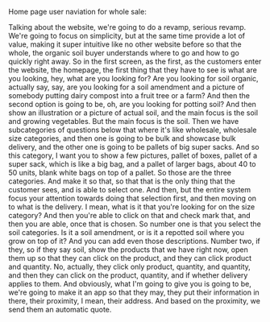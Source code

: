 Home page user naviation for whole sale:

Talking about the website, we're going to do a revamp, serious revamp. We're going to focus on simplicity, but at the same time provide a lot of value, making it super intuitive like no other website before so that the whole, the organic soil buyer understands where to go and how to go quickly right away. So in the first screen, as the first, as the customers enter the website, the homepage, the first thing that they have to see is what are you looking, hey, what are you looking for? Are you looking for soil organic, actually say, say, are you looking for a soil amendment and a picture of somebody putting dairy compost into a fruit tree or a farm? And then the second option is going to be, oh, are you looking for potting soil? And then show an illustration or a picture of actual soil, and the main focus is the soil and growing vegetables. But the main focus is the soil. Then we have subcategories of questions below that where it's like wholesale, wholesale size categories, and then one is going to be bulk and showcase bulk delivery, and the other one is going to be pallets of big super sacks. And so this category, I want you to show a few pictures, pallet of boxes, pallet of a super sack, which is like a big bag, and a pallet of larger bags, about 40 to 50 units, blank white bags on top of a pallet. So those are the three categories. And make it so that, so that that is the only thing that the customer sees, and is able to select one. And then, but the entire system focus your attention towards doing that selection first, and then moving on to what is the delivery. I mean, what is it that you're looking for on the size category? And then you're able to click on that and check mark that, and then you are able, once that is chosen. So number one is that you select the soil categories. Is it a soil amendment, or is it a repotted soil where you grow on top of it? And you can add even those descriptions. Number two, if they, so if they say soil, show the products that we have right now, open them up so that they can click on the product, and they can click product and quantity. No, actually, they click only product, quantity, and quantity, and then they can click on the product, quantity, and if whether delivery applies to them. And obviously, what I'm going to give you is going to be, we're going to make it an app so that they may, they put their information in there, their proximity, I mean, their address. And based on the proximity, we send them an automatic quote.


